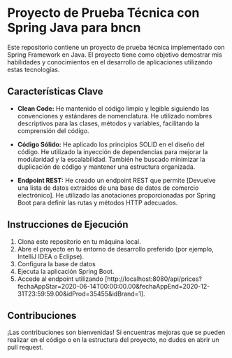 # Proyecto de Prueba Técnica con Spring Java para bncn

Este repositorio contiene un proyecto de prueba técnica implementado con Spring Framework en Java. El proyecto tiene como objetivo demostrar mis habilidades y conocimientos en el desarrollo de aplicaciones utilizando estas tecnologías.

## Características Clave

- **Clean Code:** He mantenido el código limpio y legible siguiendo las convenciones y estándares de nomenclatura. He utilizado nombres descriptivos para las clases, métodos y variables, facilitando la comprensión del código.

- **Código Sólido:** He aplicado los principios SOLID en el diseño del código. He utilizado la inyección de dependencias para mejorar la modularidad y la escalabilidad. También he buscado minimizar la duplicación de código y mantener una estructura organizada.

- **Endpoint REST:** He creado un endpoint REST que permite [Devuelve una lista de datos extraidos de una base de datos de comercio electrónico]. He utilizado las anotaciones proporcionadas por Spring Boot para definir las rutas y métodos HTTP adecuados.

## Instrucciones de Ejecución

1. Clona este repositorio en tu máquina local.
2. Abre el proyecto en tu entorno de desarrollo preferido (por ejemplo, IntelliJ IDEA o Eclipse).
3. Configura la base de datos 
4. Ejecuta la aplicación Spring Boot.
5. Accede al endpoint utilizando [http://localhost:8080/api/prices?fechaAppStar=2020-06-14T00:00:00.00&fechaAppEnd=2020-12-31T23:59:59.00&idProd=35455&idBrand=1].

## Contribuciones

¡Las contribuciones son bienvenidas! Si encuentras mejoras que se pueden realizar en el código o en la estructura del proyecto, no dudes en abrir un pull request.


